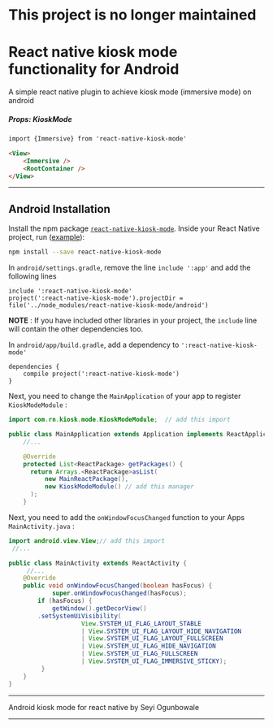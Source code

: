 
# This project is no longer maintained

# React native kiosk mode functionality for Android

A simple react native plugin to achieve kiosk mode (immersive mode) on android


##### Props: KioskMode

```html
import {Immersive} from 'react-native-kiosk-mode'

<View>
    <Immersive />
    <RootContainer />
</View>
```

------------

## Android Installation

Install the npm package [`react-native-kiosk-mode`](https://www.npmjs.com/package/react-native-kiosk-mode). Inside your React Native project, run ([example](https://github.com/sciphergfx/react-native-kiosk-mode/tree/master/example)):
```bash
npm install --save react-native-kiosk-mode
```

In `android/settings.gradle`, remove the line `include ':app'` and add the following lines
```
include ':react-native-kiosk-mode'
project(':react-native-kiosk-mode').projectDir = file('../node_modules/react-native-kiosk-mode/android')
```
**NOTE** : If you have included other libraries in your project, the `include` line will contain the other dependencies too.

In `android/app/build.gradle`, add a dependency to `':react-native-kiosk-mode'`

```
dependencies {
    compile project(':react-native-kiosk-mode')
}
```

Next, you need to change the `MainApplication` of your app to register `KioskModeModule` :
```java
import com.rn.kiosk.mode.KioskModeModule;  // add this import

public class MainApplication extends Application implements ReactApplication {
    //...

    @Override
    protected List<ReactPackage> getPackages() {
      return Arrays.<ReactPackage>asList(
          new MainReactPackage(),
          new KioskModeModule() // add this manager
      );
    }
```
Next, you need to add the `onWindowFocusChanged` function to your Apps `MainActivity.java` :
```java
import android.view.View;// add this import
 //...

public class MainActivity extends ReactActivity {
     //...
    @Override
    public void onWindowFocusChanged(boolean hasFocus) {
            super.onWindowFocusChanged(hasFocus);
        if (hasFocus) {
            getWindow().getDecorView()
        .setSystemUiVisibility(
                    View.SYSTEM_UI_FLAG_LAYOUT_STABLE
                    | View.SYSTEM_UI_FLAG_LAYOUT_HIDE_NAVIGATION
                    | View.SYSTEM_UI_FLAG_LAYOUT_FULLSCREEN
                    | View.SYSTEM_UI_FLAG_HIDE_NAVIGATION
                    | View.SYSTEM_UI_FLAG_FULLSCREEN
                    | View.SYSTEM_UI_FLAG_IMMERSIVE_STICKY);
         }
    }
}
```

---

Android kiosk mode for react native by Seyi Ogunbowale

---
